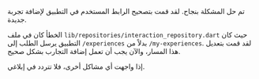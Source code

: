 تم حل المشكلة بنجاح. لقد قمت بتصحيح الرابط المستخدم في التطبيق لإضافة تجربة جديدة.

الخطأ كان في ملف `lib/repositories/interaction_repository.dart` حيث كان التطبيق يرسل الطلب إلى `/experiences` بدلاً من `/my-experiences`. لقد قمت بتعديل هذا المسار، والآن يجب أن تعمل إضافة التجارب بشكل صحيح.

إذا واجهت أي مشاكل أخرى، فلا تتردد في إبلاغي.